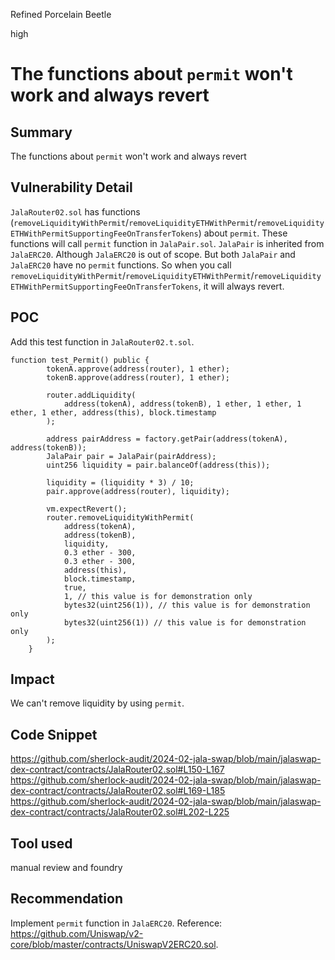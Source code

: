 Refined Porcelain Beetle

high

# The functions about ```permit``` won't work and always revert

## Summary
The functions about ```permit``` won't work and always revert
## Vulnerability Detail
```JalaRouter02.sol``` has functions (```removeLiquidityWithPermit```/```removeLiquidityETHWithPermit```/```removeLiquidityETHWithPermitSupportingFeeOnTransferTokens```) about ```permit```. These functions will call ```permit``` function in ```JalaPair.sol```. ```JalaPair``` is inherited from ```JalaERC20```. Although ```JalaERC20``` is out of scope. But both ```JalaPair``` and ```JalaERC20``` have no ```permit``` functions. So when you call ```removeLiquidityWithPermit```/```removeLiquidityETHWithPermit```/```removeLiquidityETHWithPermitSupportingFeeOnTransferTokens```, it will always revert.
## POC
Add this test function in ```JalaRouter02.t.sol```.
```solidity
function test_Permit() public {
        tokenA.approve(address(router), 1 ether);
        tokenB.approve(address(router), 1 ether);

        router.addLiquidity(
            address(tokenA), address(tokenB), 1 ether, 1 ether, 1 ether, 1 ether, address(this), block.timestamp
        );

        address pairAddress = factory.getPair(address(tokenA), address(tokenB));
        JalaPair pair = JalaPair(pairAddress);
        uint256 liquidity = pair.balanceOf(address(this));

        liquidity = (liquidity * 3) / 10;
        pair.approve(address(router), liquidity);

        vm.expectRevert();
        router.removeLiquidityWithPermit(
            address(tokenA),
            address(tokenB),
            liquidity,
            0.3 ether - 300,
            0.3 ether - 300,
            address(this),
            block.timestamp,
            true,
            1, // this value is for demonstration only
            bytes32(uint256(1)), // this value is for demonstration only
            bytes32(uint256(1)) // this value is for demonstration only
        );
    }
```
## Impact
We can't remove liquidity by using ```permit```.
## Code Snippet
https://github.com/sherlock-audit/2024-02-jala-swap/blob/main/jalaswap-dex-contract/contracts/JalaRouter02.sol#L150-L167
https://github.com/sherlock-audit/2024-02-jala-swap/blob/main/jalaswap-dex-contract/contracts/JalaRouter02.sol#L169-L185
https://github.com/sherlock-audit/2024-02-jala-swap/blob/main/jalaswap-dex-contract/contracts/JalaRouter02.sol#L202-L225
## Tool used
manual review and foundry
## Recommendation
Implement ```permit``` function in ```JalaERC20```. Reference: https://github.com/Uniswap/v2-core/blob/master/contracts/UniswapV2ERC20.sol.